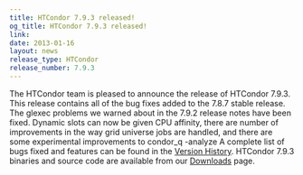 ```yaml
---
title: HTCondor 7.9.3 released!
og_title: HTCondor 7.9.3 released!
link: 
date: 2013-01-16
layout: news
release_type: HTCondor
release_number: 7.9.3
---
```


The HTCondor team is pleased to announce the release of HTCondor 7.9.3. This release contains all of the bug fixes added to the 7.8.7 stable release. The glexec problems we warned about in the 7.9.2 release notes have been fixed.  Dynamic slots can now be given CPU affinity, there are number of improvements in the way grid universe jobs are handled, and there are some experimental improvements to condor_q -analyze A complete list of bugs fixed and features can be found in the <a href="manual/v7.9/9_3Development_Release.html">Version History</a>. HTCondor 7.9.3 binaries and source code are available from our <a href="downloads/">Downloads</a> page. 
